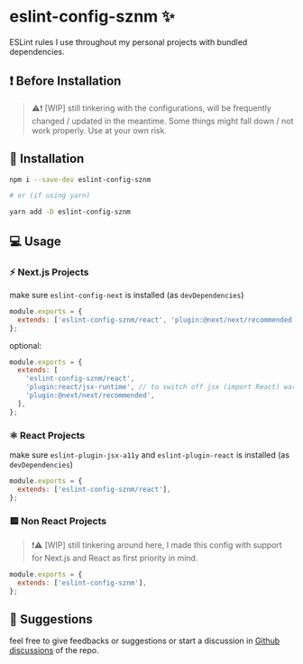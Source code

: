 # eslint-config-sznm ✨

ESLint rules I use throughout my personal projects with bundled dependencies.

## ❗ Before Installation

> ⚠️❗ [WIP] still tinkering with the configurations, will be frequently changed / updated in the meantime. Some things might fall down / not work properly. Use at your own risk.

## 🔧 Installation

```bash
npm i --save-dev eslint-config-sznm

# or (if using yarn)

yarn add -D eslint-config-sznm
```

## :computer: Usage

### ⚡ Next.js Projects

make sure `eslint-config-next` is installed (as `devDependencies`)

```js
module.exports = {
  extends: ['eslint-config-sznm/react', 'plugin:@next/next/recommended'],
};
```

optional:

```js
module.exports = {
  extends: [
    'eslint-config-sznm/react',
    'plugin:react/jsx-runtime', // to switch off jsx (import React) warning
    'plugin:@next/next/recommended',
  ],
};
```

### ⚛️ React Projects

make sure `eslint-plugin-jsx-a11y` and `eslint-plugin-react` is installed (as `devDependencies`)

```js
module.exports = {
  extends: ['eslint-config-sznm/react'],
};
```

### 🟨 Non React Projects

> ❗⚠️ [WIP] still tinkering around here, I made this config with support for Next.js and React as first priority in mind.

```js
module.exports = {
  extends: ['eslint-config-sznm'],
};
```

## 📣 Suggestions

feel free to give feedbacks or suggestions or start a discussion in [Github discussions](https://github.com/sozonome/eslint-config-sznm/discussions) of the repo.
